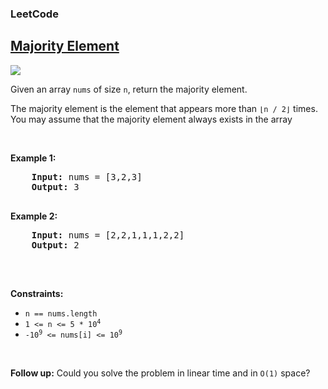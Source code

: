 <body>
  <h3>LeetCode</h3>
  <h2><a href="https://leetcode.com/problems/majority-element/">Majority Element</a></h2>
  <img src="https://img.shields.io/badge/DIFFICULTY-EASY-green">
  <p>Given an array <code>nums</code> of size <code>n</code>, return the majority element.</p>
  <p>The majority element is the element that appears more than <code>⌊n / 2⌋</code> times. You may assume that the majority element always      exists in the array</p>

  <p>&nbsp;</p>
  <p><strong class="Example">Example 1:</strong></p>
  <pre>
    <strong>Input:</strong> nums = [3,2,3] 
    <strong>Output:</strong> 3
  </pre>

  <p><strong class="Example">Example 2:</strong></p>
  <pre>
    <strong>Input:</strong> nums = [2,2,1,1,1,2,2]
    <strong>Output:</strong> 2
  </pre>

  <p>&nbsp;</p>
  <p><strong class="Constraints">Constraints:</strong></p>
  <ul>
    <li><code>n == nums.length</code></li>
    <li><code>1 <= n <= 5 * 10<sup>4</sup></code></li>
    <li><code>-10<sup>9</sup> <= nums[i] <= 10<sup>9</sup></code></li>
  </ul>
  
  <p>&nbsp;</p>
  <p><strong>Follow up:</strong> Could you solve the problem in linear time and in <code>O(1)</code> space?</p>
</body>
